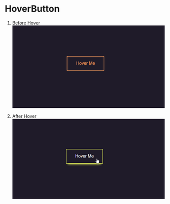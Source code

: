 # HoverButton

1. Before Hover
![Before Hover](https://github.com/SHAILESH-KOLAP/HoverButton/blob/main/Output/01%20Before%20Hover.png)

2. After Hover
![After Hover](https://github.com/SHAILESH-KOLAP/HoverButton/blob/main/Output/02%20After%20Hover.png)
